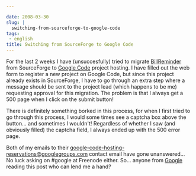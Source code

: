 ```yaml
---

date: 2008-03-30
slug: |
  switching-from-sourceforge-to-google-code
tags:
 - english
title: Switching from SourceForge to Google Code
---
```


For the last 2 weeks I have (unsuccesfully) tried to migrate
[BillReminder](http://billreminder.gnulinuxbrasil.org) from SourceForge
to [Google Code](http://code.google.com/hosting/) project hosting. I
have filled out the web form to register a new project on Google Code,
but since this project already exists in SourceForge, I have to go
through an extra step where a message should be sent to the project lead
(which happens to be me) requesting approval for this migration. The
problem is that I always get a 500 page when I click on the submit
button!

There is definitely something borked in this process, for when I first
tried to go through this process, I would some times see a captcha box
above the button... and sometimes I wouldn't! Regardless of whether I
saw (and obviously filled) the captcha field, I always ended up with the
500 error page.

Both of my emails to their
<google-code-hosting-reservations@googlegroups.com> contact email have
gone unanswered... No luck asking on \#google at Freenode either. So...
anyone from [Google](http://www.google.com) reading this post who can
lend me a hand?
